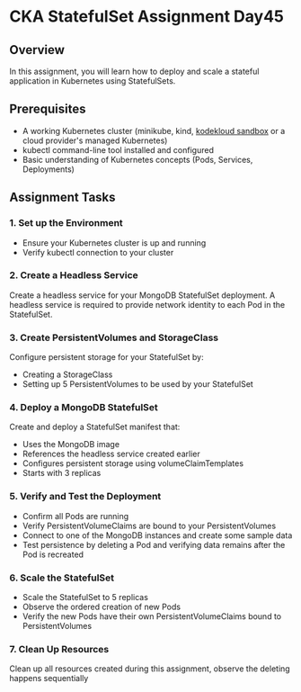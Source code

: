 # CKA StatefulSet Assignment Day45

## Overview

In this assignment, you will learn how to deploy and scale a stateful application in Kubernetes using StatefulSets.

## Prerequisites

- A working Kubernetes cluster (minikube, kind, [kodekloud sandbox](https://kodekloud.com/public-playgrounds) or a cloud provider's managed Kubernetes)
- kubectl command-line tool installed and configured
- Basic understanding of Kubernetes concepts (Pods, Services, Deployments)

## Assignment Tasks

### 1. Set up the Environment

- Ensure your Kubernetes cluster is up and running
- Verify kubectl connection to your cluster

### 2. Create a Headless Service

Create a headless service for your MongoDB StatefulSet deployment. A headless service is required to provide network identity to each Pod in the StatefulSet.

### 3. Create PersistentVolumes and StorageClass

Configure persistent storage for your StatefulSet by:
- Creating a StorageClass
- Setting up 5 PersistentVolumes to be used by your StatefulSet

### 4. Deploy a MongoDB StatefulSet

Create and deploy a StatefulSet manifest that:
- Uses the MongoDB image
- References the headless service created earlier
- Configures persistent storage using volumeClaimTemplates
- Starts with 3 replicas

### 5. Verify and Test the Deployment

- Confirm all Pods are running
- Verify PersistentVolumeClaims are bound to your PersistentVolumes
- Connect to one of the MongoDB instances and create some sample data
- Test persistence by deleting a Pod and verifying data remains after the Pod is recreated

### 6. Scale the StatefulSet

- Scale the StatefulSet to 5 replicas
- Observe the ordered creation of new Pods
- Verify the new Pods have their own PersistentVolumeClaims bound to PersistentVolumes

### 7. Clean Up Resources

Clean up all resources created during this assignment, observe the deleting happens sequentially
